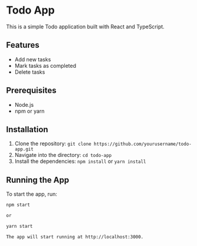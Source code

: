 # Todo App

This is a simple Todo application built with React and TypeScript.

## Features

- Add new tasks
- Mark tasks as completed
- Delete tasks

## Prerequisites

- Node.js
- npm or yarn

## Installation

1. Clone the repository: `git clone https://github.com/yourusername/todo-app.git`
2. Navigate into the directory: `cd todo-app`
3. Install the dependencies: `npm install` or `yarn install`

## Running the App

To start the app, run:

```bash
npm start

or 

yarn start

The app will start running at http://localhost:3000.
```